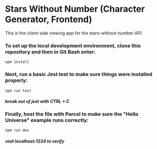 # Stars Without Number (Character Generator, Frontend)

This is the client-side viewing app for the stars-without-number API.

### To set up the local development environment, clone this repository and then in Git Bash enter:

```
npm install
```

### Next, run a basic Jest test to make sure things were installed properly:

```
npm run test
```

#### *break out of jest with CTRL + C*

### Finally, host the file with Parcel to make sure the "Hello Universe" example runs correctly:

```
npm run dev
```

#### *visit localhost:1234 to verify*
